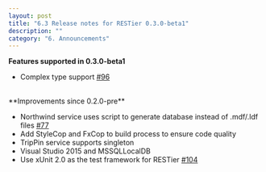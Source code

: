 ```yaml
---
layout: post
title: "6.3 Release notes for RESTier 0.3.0-beta1"
description: ""
category: "6. Announcements"
---
```


**Features supported in 0.3.0-beta1**

 - Complex type support [#96](https://github.com/OData/RESTier/issues/96)

<br/>
**Improvements since 0.2.0-pre**

 - Northwind service uses script to generate database instead of .mdf/.ldf files [#77](https://github.com/OData/RESTier/issues/77)
 - Add StyleCop and FxCop to build process to ensure code quality
 - TripPin service supports singleton
 - Visual Studio 2015 and MSSQLLocalDB
 - Use xUnit 2.0 as the test framework for RESTier [#104](https://github.com/OData/RESTier/issues/104)